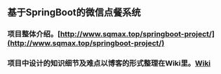 ## 基于SpringBoot的微信点餐系统

### 项目整体介绍。[http://www.sqmax.top/springboot-project/](http://www.sqmax.top/springboot-project/) 
### 项目中设计的知识细节及难点以博客的形式整理在Wiki里。[Wiki](https://github.com/sqmax/springboot-project/wiki)


